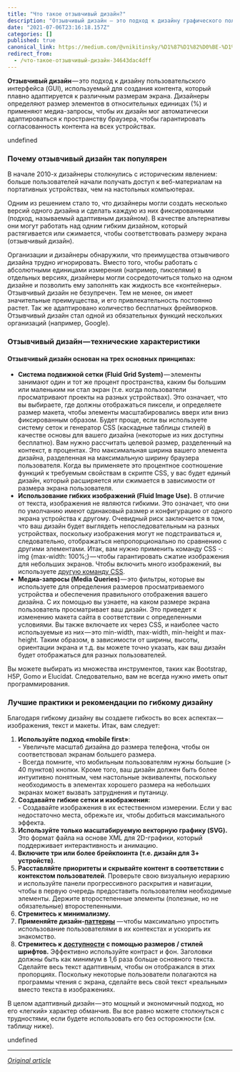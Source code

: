 ```yaml
---
title: "Что такое отзывчивый дизайн?"
description: "Отзывчивый дизайн — это подход к дизайну графического пользовательского интерфейса (GUI), используемый для создания контента, который…"
date: "2021-07-06T23:16:18.157Z"
categories: []
published: true
canonical_link: https://medium.com/@vnikitinsky/%D1%87%D1%82%D0%BE-%D1%82%D0%B0%D0%BA%D0%BE%D0%B5-%D0%BE%D1%82%D0%B7%D1%8B%D0%B2%D1%87%D0%B8%D0%B2%D1%8B%D0%B9-%D0%B4%D0%B8%D0%B7%D0%B0%D0%B9%D0%BD-34643dac4dff
redirect_from:
  - /что-такое-отзывчивый-дизайн-34643dac4dff
---
```


**Отзывчивый дизайн** — это подход к дизайну пользовательского интерфейса (GUI), используемый для создания контента, который плавно адаптируется к различным размерам экрана. Дизайнеры определяют размер элементов в относительных единицах (%) и применяют медиа-запросы, чтобы их дизайн мог автоматически адаптироваться к пространству браузера, чтобы гарантировать согласованность контента на всех устройствах.

undefined

### Почему отзывчивый дизайн так популярен

В начале 2010-х дизайнеры столкнулись с историческим явлением: больше пользователей начали получать доступ к веб-материалам на портативных устройствах, чем на настольных компьютерах.

Одним из решением стало то, что дизайнеры могли создать несколько версий одного дизайна и сделать каждую из них фиксированными (подход, называемый адаптивным дизайном). В качестве альтернативы они могут работать над одним гибким дизайном, который растягивается или сжимается, чтобы соответствовать размеру экрана (отзывчивый дизайн).

Организации и дизайнеры обнаружили, что преимущества отзывчивого дизайна трудно игнорировать. Вместо того, чтобы работать с абсолютными единицами измерения (например, пикселями) в отдельных версиях, дизайнеры могли сосредоточиться только на одном дизайне и позволить ему заполнять как жидкость все «контейнеры». Отзывчивый дизайн не безупречен. Тем не менее, он имеет значительные преимущества, и его привлекательность постоянно растет. Так же адаптировано количество бесплатных фреймворков. Отзывчивый дизайн стал одной из обязательных функций нескольких организаций (например, Google).

### Отзывчивый дизайн — технические характеристики

#### Отзывчивый дизайн основан на трех основных принципах:

-   **Система подвижной сетки (Fluid Grid System)** — элементы занимают один и тот же процент пространства, каким бы большим или маленьким ни стал экран (т.е. когда пользователи просматривают проекты на разных устройствах). Это означает, что вы выбираете, где должны отображаться пиксели, и определяете размер макета, чтобы элементы масштабировались вверх или вниз фиксированным образом. Будет проще, если вы используете систему сеток и генератор CSS (каскадные таблицы стилей) в качестве основы для вашего дизайна (некоторые из них доступны бесплатно). Вам нужно рассчитать целевой размер, разделенный на контекст, в процентах. Это максимальная ширина вашего элемента дизайна, разделенная на максимальную ширину браузера пользователя. Когда вы применяете это процентное соотношение функций к требуемым свойствам в скрипте CSS, у вас будет единый дизайн, который расширяется или сжимается в зависимости от размера экрана пользователя.
-   **Использование гибких изображений (Fluid Image Use).** В отличие от текста, изображения не являются гибкими. Это означает, что они по умолчанию имеют одинаковый размер и конфигурацию от одного экрана устройства к другому. Очевидный риск заключается в том, что ваш дизайн будет выглядеть непоследовательным на разных устройствах, поскольку изображения могут не подстраиваться и, следовательно, отображаться непропорционально по сравнению с другими элементами. Итак, вам нужно применить команду CSS -: img {max-width: 100%;} — чтобы гарантировать сжатие изображения для небольших экранов. Чтобы включить много изображений, вы используете [другую команду CSS](https://www.interaction-design.org/literature/article/responsive-design-let-the-device-do-the-work).
-   **Медиа-запросы (Media Queries)** — это фильтры, которые вы используете для определения размеров просматриваемого устройства и обеспечения правильного отображения вашего дизайна. С их помощью вы узнаете, на каком размере экрана пользователь просматривает ваш дизайн. Это приведет к изменению макета сайта в соответствии с определенными условиями. Вы также включаете их через CSS, и наиболее часто используемые из них — это min-width, max-width, min-height и max-height. Таким образом, в зависимости от ширины, высоты, ориентации экрана и т.д. вы можете точно указать, как ваш дизайн будет отображаться для разных пользователей.

Вы можете выбирать из множества инструментов, таких как Bootstrap, H5P, Gomo и Elucidat. Следовательно, вам не всегда нужно иметь опыт программирования.

### Лучшие практики и рекомендации по гибкому дизайну

Благодаря гибкому дизайну вы создаете гибкость во всех аспектах — изображения, текст и макеты. Итак, вам следует:

1.  **Используйте подход «mobile first»**:   
    \- Увеличьте масштаб дизайна до размера телефона, чтобы он соответствовал экранам большего размера.   
    \- Всегда помните, что мобильным пользователям нужны большие (> 40 пунктов) кнопки. Кроме того, ваш дизайн должен быть более интуитивно понятным, чем настольные эквиваленты, поскольку необходимость в элементах хорошего размера на небольших экранах может вызвать затруднения и путаницу.
2.  **Создавайте гибкие сетки и изображения:**   
    \- Создавайте изображения в их естественном измерении. Если у вас недостаточно места, обрежьте их, чтобы добиться максимального эффекта.
3.  **Используйте только масштабируемую векторную графику (SVG).** Это формат файла на основе XML для 2D-графики, который поддерживает интерактивность и анимацию.
4.  **Включите три или более брейкпоинта (т.е. дизайн для 3+ устройств)**.
5.  **Расставляйте приоритеты и скрывайте контент в соответствии с контекстом пользователей**. Проверьте свою визуальную иерархию и используйте панели прогрессивного раскрытия и навигации, чтобы в первую очередь предоставить пользователям необходимые элементы. Держите второстепенные элементы (полезные, но не обязательные) второстепенными.
6.  **Стремитесь к минимализму.**
7.  **Применяйте дизайн-**[**паттерны**](https://www.interaction-design.org/literature/topics/ui-design-patterns) — чтобы максимально упростить использование пользователями в их контекстах и ускорить их знакомство.
8.  **Стремитесь к** [**доступности**](https://www.interaction-design.org/literature/topics/accessibility) **с помощью размеров / стилей шрифтов.** Эффективно используйте контраст и фон. Заголовки должны быть как минимум в 1,6 раза больше основного текста. Сделайте весь текст адаптивным, чтобы он отображался в этих пропорциях. Поскольку некоторые пользователи полагаются на программы чтения с экрана, сделайте весь свой текст «реальным» вместо текста в изображениях.

В целом адаптивный дизайн — это мощный и экономичный подход, но его «легкий» характер обманчив. Вы все равно можете столкнуться с трудностями, если будете использовать его без осторожности (см. таблицу ниже).

undefined

---

[_Original article_](https://www.interaction-design.org/literature/topics/responsive-design)
